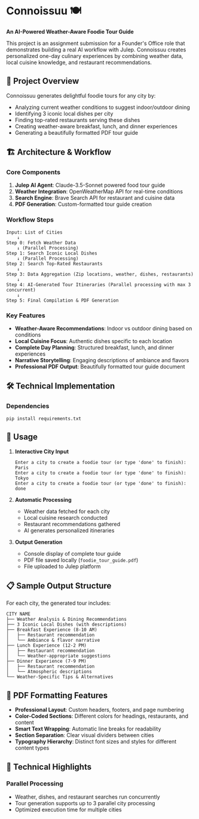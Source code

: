 # Connoissuu 🍽️

**An AI-Powered Weather-Aware Foodie Tour Guide**

This project is an assignment submission for a Founder's Office role that demonstrates building a real AI workflow with Julep. Connoissuu creates personalized one-day culinary experiences by combining weather data, local cuisine knowledge, and restaurant recommendations.

## 🎯 Project Overview

Connoissuu generates delightful foodie tours for any city by:
- Analyzing current weather conditions to suggest indoor/outdoor dining
- Identifying 3 iconic local dishes per city
- Finding top-rated restaurants serving these dishes
- Creating weather-aware breakfast, lunch, and dinner experiences
- Generating a beautifully formatted PDF tour guide

## 🏗️ Architecture & Workflow

### Core Components

1. **Julep AI Agent**: Claude-3.5-Sonnet powered food tour guide
2. **Weather Integration**: OpenWeatherMap API for real-time conditions
3. **Search Engine**: Brave Search API for restaurant and cuisine data
4. **PDF Generation**: Custom-formatted tour guide creation

### Workflow Steps

```
Input: List of Cities
    ↓
Step 0: Fetch Weather Data
    ↓ (Parallel Processing)
Step 1: Search Iconic Local Dishes
    ↓ (Parallel Processing)  
Step 2: Search Top-Rated Restaurants
    ↓
Step 3: Data Aggregation (Zip locations, weather, dishes, restaurants)
    ↓
Step 4: AI-Generated Tour Itineraries (Parallel processing with max 3 concurrent)
    ↓
Step 5: Final Compilation & PDF Generation
```

### Key Features

- **Weather-Aware Recommendations**: Indoor vs outdoor dining based on conditions
- **Local Cuisine Focus**: Authentic dishes specific to each location
- **Complete Day Planning**: Structured breakfast, lunch, and dinner experiences
- **Narrative Storytelling**: Engaging descriptions of ambiance and flavors
- **Professional PDF Output**: Beautifully formatted tour guide document

## 🛠️ Technical Implementation

### Dependencies

```
pip install requirements.txt
```

## 📖 Usage

1. **Interactive City Input**
   ```
   Enter a city to create a foodie tour (or type 'done' to finish): Paris
   Enter a city to create a foodie tour (or type 'done' to finish): Tokyo
   Enter a city to create a foodie tour (or type 'done' to finish): done
   ```

2. **Automatic Processing**
   - Weather data fetched for each city
   - Local cuisine research conducted
   - Restaurant recommendations gathered
   - AI generates personalized itineraries

3. **Output Generation**
   - Console display of complete tour guide
   - PDF file saved locally (`foodie_tour_guide.pdf`)
   - File uploaded to Julep platform

## 📋 Sample Output Structure

For each city, the generated tour includes:

```
CITY NAME
├── Weather Analysis & Dining Recommendations
├── 3 Iconic Local Dishes (with descriptions)
├── Breakfast Experience (8-10 AM)
│   ├── Restaurant recommendation
│   └── Ambiance & flavor narrative
├── Lunch Experience (12-2 PM)
│   ├── Restaurant recommendation
│   └── Weather-appropriate suggestions
├── Dinner Experience (7-9 PM)
│   ├── Restaurant recommendation
│   └── Atmospheric descriptions
└── Weather-Specific Tips & Alternatives
```

## 🎨 PDF Formatting Features

- **Professional Layout**: Custom headers, footers, and page numbering
- **Color-Coded Sections**: Different colors for headings, restaurants, and content
- **Smart Text Wrapping**: Automatic line breaks for readability
- **Section Separation**: Clear visual dividers between cities
- **Typography Hierarchy**: Distinct font sizes and styles for different content types

## 🔧 Technical Highlights

### Parallel Processing
- Weather, dishes, and restaurant searches run concurrently
- Tour generation supports up to 3 parallel city processing
- Optimized execution time for multiple cities
